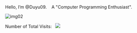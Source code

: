 Hello, I’m @Duyu09. &nbsp;&nbsp;&nbsp;A "Computer Programming Enthusiast".

![img02](https://github-readme-stats.vercel.app/api/top-langs/?username=Duyu09&langs_count=8&layout=compact&show_icons=true&count_private=false&hide=prs&theme=cobalt&text_color=fff&bg_color=000)


<div>Number of Total Visits: &nbsp; <img src="https://visitor-badge.glitch.me/badge?page_id=Duyu09" /></div> 

